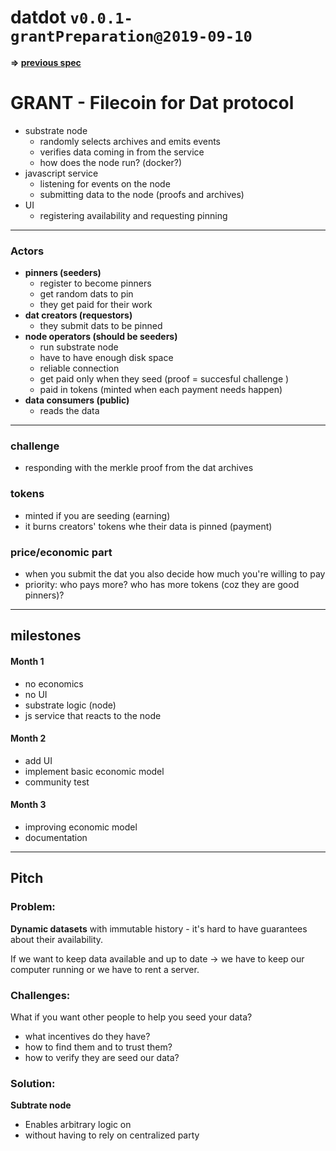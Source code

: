 # datdot `v0.0.1-grantPreparation@2019-09-10`

**=> [previous spec](./v0.0.0-initial@2019-08-23.md)**

# GRANT - Filecoin for Dat protocol
- substrate node
    - randomly selects archives and emits events
    - verifies data coming in from the service
    - how does the node run? (docker?)
- javascript service
    - listening for events on the node
    - submitting data to the node (proofs and archives)
- UI
    - registering availability and requesting pinning

---

### Actors
- **pinners (seeders)**
    - register to become pinners
    - get random dats to pin
    - they get paid for their work
- **dat creators (requestors)**
    - they submit dats to be pinned
- **node operators (should be seeders)**
    - run substrate node
    - have to have enough disk space
    - reliable connection
    - get paid only when they seed (proof = succesful challenge )
    - paid in tokens (minted when each payment needs happen)
- **data consumers (public)**
    - reads the data

---

### challenge
- responding with the merkle proof from the dat archives

### tokens
- minted if you are seeding (earning)
- it burns creators' tokens whe their data is pinned (payment)

### price/economic part
- when you submit the dat you also decide how much you're willing to pay
- priority: who pays more? who has more tokens (coz they are good pinners)?

---

## milestones

#### Month 1
- no economics
- no UI
- substrate logic (node)
- js service that reacts to the node

#### Month 2
- add UI
- implement basic economic model
- community test

#### Month 3
- improving economic model
- documentation

--- 

## Pitch

### Problem:
**Dynamic datasets** with immutable history - it's hard to have guarantees about their availability. 

If we want to keep data available and up to date -> we have to keep our computer running or we have to rent a server. 

### Challenges:
What if you want other people to help you seed your data?
- what incentives do they have?
- how to find them and to trust them?
- how to verify they are seed our data?

### Solution:

**Subtrate node**
- Enables arbitrary logic on 
- without having to rely on centralized party

